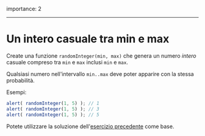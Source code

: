 importance: 2

---

# Un intero casuale tra min e max

Create una funzione `randomInteger(min, max)` che genera un numero *intero* casuale compreso tra `min` e `max` inclusi `min` e `max`.

Qualsiasi numero nell'intervallo `min..max` deve poter apparire con la stessa probabilità.


Esempi:

```js
alert( randomInteger(1, 5) ); // 1
alert( randomInteger(1, 5) ); // 3
alert( randomInteger(1, 5) ); // 5
```

Potete utilizzare la soluzione dell'[esercizio precedente](info:task/random-min-max) come base.
